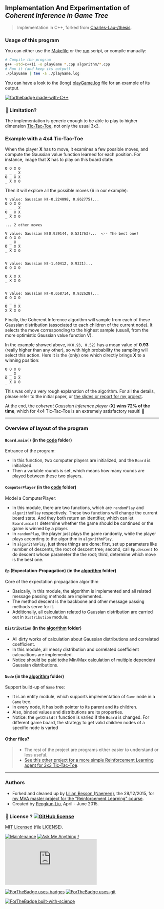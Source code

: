 ## Implementation And Experimentation of *Coherent Inference in Game Tree*
> Implementation in C++, forked from [Charles-Lau-/thesis](https://github.com/Charles-Lau-/thesis).

### Usage of this program
You can either use the [Makefile](./code/Makefile) or the [run](./code/run) script, or compile manually:

```bash
# Compile the program
g++ -std=c++11 -o playGame *.cpp algorithm/*.cpp
# Run it (and keep its output)
./playGame | tee -a ./playGame.log
```

You can have a look to the (long) [playGame.log](./code/playGame.log) file for an example of its output.

[![forthebadge made-with-C++](https://img.shields.io/badge/Made%20with-C++-1f425f.svg)](https://en.wikipedia.org/wiki/C++)

### :bug: Limitation?
The implementation is generic enough to be able to play to higher dimension [Tic-Tac-Toe](https://en.wikipedia.org/wiki/Tic-Tac-Toe), not only the usual 3x3.

### Example with a 4x4 Tic-Tac-Toe
When the player **X** has to move, it examines a few possible moves, and compute the Gaussian value function learned for each position.
For instance, image that **X** has to play on this board state:
```
O O X O
_ _ _ X
O _ X X
_ X X O
```

Then it will explore all the possible moves (6 in our example):
```
V value: Gaussian N(-0.224098, 0.862775)...
O O X O
_ _ _ X
O _ X X
_ X X O

... 2 other moves

V value: Gaussian N(0.939144, 0.521763)...  <-- The best one!
O O X O
_ _ X _
O _ X X
_ X X O


V value: Gaussian N(-1.40412, 0.9321)...
O O X O
_ _ _ _
O X X X
_ X X O


V value: Gaussian N(-0.658714, 0.932628)...
O O X O
_ _ _ _
O _ X X
X X X O
```

Finally, the Coherent Inference algorithm will sample from each of these Gaussian distribution (associated to each children of the current node).
It selects the move corresponding to the highest sample (usuall, from the more optimistic Gaussian value function V).

In the example showed above, ``N(0.93, 0.52)`` has a mean value of **0.93** (really higher than any other), so with high probability the sampling will select this action.
Here it is the (only) one which directly brings **X** to a winning position:

```
O O X O
_ _ X _
O _ X X
_ X X O
```

This was only a very rough explanation of the algorithm.
For all the details, please refer to the initial paper, or [the slides or report for my project](https://bitbucket.org/lbesson/mva15-project-graph-reinforcement-learning/downloads/).

At the end, the *coherent Gaussian inference player* (**X**) **wins 72% of the time**, which for 4x4 Tic-Tac-Toe is an extremely satisfactory result! :tada:

----

### Overview of layout of the program
#### ``Board.main()`` (in the [code](./code/) folder)
Entrance of the program:

- In this function, two computer players are initialized; and the ``Board`` is initialized.
- Then a variable rounds is set, which means how many rounds are played between these two players.


#### ``ComputerPlayer`` (in the [code](./code/) folder)
Model a ComputerPlayer:

- In this module, there are two functions, which are ``randomPlay`` and ``algorithmPlay`` respectively. These two functions will change the current board state. And they both return an identifier, which can let ``Board.main()`` determine whether the game should be continued or the game is winned by a player.
- In ``randomPlay``, the player just plays the game randomly, while the player plays according to the algorithm in ``algorithmPlay``.
- In ``algorithmPlay``, just three things are done: first, set up parameters like number of descents, the root of descent tree; second, call ``Ep.descent`` to do descent whose parameter the the root; third, determine which move is the best one.


#### ``Ep`` (Expectation-Propagation) (in the [algorithm](./code/algorithm/) folder)
Core of the expectation propagation algorithm:

- Basically, in this module, the algorithm is implemented and all related message passing methods are implemented.
- The method descent is the backbone and other message passing methods serve for it.
- Additionally, all calculation related to Gaussian distribution are carried out in ``Distribution`` module.


#### ``Distribution`` (in the [algorithm](./code/algorithm/) folder)
- All dirty works of calculation about Gaussian distributions and correlated coefficient.
- In this module, all messy distribution and correlated coefficient calcualtions are implemented.
- Notice should be paid tothe Min/Max calculation of multiple dependent Gaussian distributions.

#### ``Node`` (in the [algorithm](./code/algorithm/) folder)
Support build-up of ``Game`` tree:

- It is an entity  module, which supports implementation of ``Game`` node in a ``Game`` tree.
- In every node, it has both pointer to its parent and its children.
- Also, binded values and distributions are its properties.
- Notice: the ``getChild()`` function is varied if the ``Board`` is changed. For different game board, the strategy to get valid children nodes of a specific node is varied

#### Other files?
> - The rest of the project are programs either easier to understand or less useful.
> - [See this other project for a more simple Reinforcement Learning agent for 3x3 Tic-Tac-Toe](https://naereen.github.io/Wesley-Tansey-RL-TicTacToe/).

----

### Authors
- Forked and cleaned up by [Lilian Besson (Naereen)](https://github.com/Naereen), the 28/12/2015, for [my MVA master project for the "Reinforcement Learning" course](https://bitbucket.org/lbesson/mva15-project-graph-reinforcement-learning/).
- Created by [Pengkun Liu](https://github.com/Charles-Lau-/), April - June 2015.

### :scroll: License ? [![GitHub license](https://img.shields.io/github/license/Naereen/Pengkun--Master-Thesis--2015.svg)](https://github.com/Naereen/Pengkun--Master-Thesis--2015/blob/master/LICENSE)
[MIT Licensed](https://lbesson.mit-license.org/) (file [LICENSE](LICENSE)).

[![Maintenance](https://img.shields.io/badge/Maintained%3F-no-red.svg)](https://GitHub.com/Naereen/Pengkun--Master-Thesis--2015/graphs/commit-activity)
[![Ask Me Anything !](https://img.shields.io/badge/Ask%20me-anything-1abc9c.svg)](https://GitHub.com/Naereen/ama)
[![Analytics](https://ga-beacon.appspot.com/UA-38514290-17/github.com/Naereen/Pengkun--Master-Thesis--2015/README.md?pixel)](https://GitHub.com/Naereen/Pengkun--Master-Thesis--2015/)

[![ForTheBadge uses-badges](http://ForTheBadge.com/images/badges/uses-badges.svg)](http://ForTheBadge.com)
[![ForTheBadge uses-git](http://ForTheBadge.com/images/badges/uses-git.svg)](https://GitHub.com/)

[![ForTheBadge built-with-science](http://ForTheBadge.com/images/badges/built-with-science.svg)](https://GitHub.com/Naereen/)
